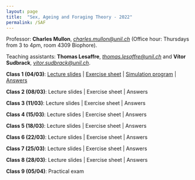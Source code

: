 ```yaml
---
layout: page
title:  "Sex, Ageing and Foraging Theory - 2022"
permalink: /SAF
---
```



Professor: **Charles Mullon**, *charles.mullon@unil.ch* (Office hour: Thursdays from 3 to 4pm, room 4309 Biophore). 

Teaching assistants: **Thomas Lesaffre**, *thomas.lesaffre@unil.ch* and **Vítor Sudbrack**, *vitor.sudbrack@unil.ch*. 


**Class 1 (04/03)**: [Lecture slides](/docs/slides1-2022.pdf)  \|  [Exercise sheet](/docs/sheet1-2022.pdf)  \|  [Simulation program](/docs/code1-2022.R)  \|  [Answers](/docs/answers1-2022.zip)

**Class 2 (08/03)**: Lecture slides  \|  Exercise sheet  \|  Answers

**Class 3 (11/03)**: Lecture slides  \|  Exercise sheet  \|  Answers

**Class 4 (15/03)**: Lecture slides  \|  Exercise sheet  \|  Answers

**Class 5 (18/03)**: Lecture slides  \|  Exercise sheet  \|  Answers

**Class 6 (22/03)**: Lecture slides  \|  Exercise sheet  \|  Answers

**Class 7 (25/03)**: Lecture slides  \|  Exercise sheet  \|  Answers

**Class 8 (28/03)**: Lecture slides  \|  Exercise sheet  \|  Answers

**Class 9 (05/04)**: Practical exam


